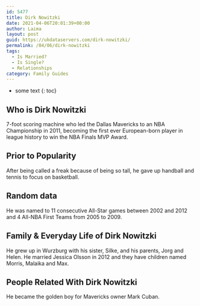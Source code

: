 ```yaml
---
id: 5477
title: Dirk Nowitzki
date: 2021-04-06T20:01:39+00:00
author: Laima
layout: post
guid: https://ukdataservers.com/dirk-nowitzki/
permalink: /04/06/dirk-nowitzki
tags:
  - Is Married?
  - Is Single?
  - Relationships
category: Family Guides
---
```


* some text
{: toc}


## Who is Dirk Nowitzki
                  
                  
                  
7-foot scoring machine who led the Dallas Mavericks to an NBA Championship in 2011, becoming the first ever European-born player in league history to win the NBA Finals MVP Award.
                  
              
            
              
            
                
                
                
## Prior to Popularity
                  
                  
                  
After being called a freak because of being so tall, he gave up handball and tennis to focus on basketball.
                  
              
            
              
            
                
                
                
## Random data
                  
                  
                  
He was named to 11 consecutive All-Star games between 2002 and 2012 and 4 All-NBA First Teams from 2005 to 2009.
                  
              
            
              
            
                
                
                
## Family & Everyday Life of Dirk Nowitzki
                  
                  
                  
He grew up in Wurzburg with his sister, Silke, and his parents, Jorg and Helen. He married Jessica Olsson in 2012 and they have children named Morris, Malaika and Max.
                  
              
            
              
            
                
                
                
## People Related With Dirk Nowitzki
                  
                  
                  
He became the golden boy for Mavericks owner Mark Cuban.
                  
              
            
              
            
                
              
            
              
              
            
            
              
            
          
          
          